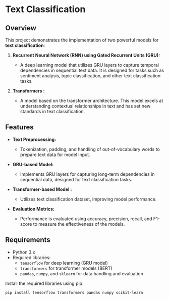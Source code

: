 # Text Classification 

## Overview

This project demonstrates the implementation of two powerful models for **text classification**:

1. **Recurrent Neural Network (RNN) using Gated Recurrent Units (GRU):**  
   - A deep learning model that utilizes GRU layers to capture temporal dependencies in sequential text data. It is designed for tasks such as sentiment analysis, topic classification, and other text classification tasks.

2. **Transformers :**  
   - A model based on the transformer architecture. This model excels at understanding contextual relationships in text and has set new standards in text classification.

## Features

- **Text Preprocessing:**  
  - Tokenization, padding, and handling of out-of-vocabulary words to prepare text data for model input.
  
- **GRU-based Model:**  
  - Implements GRU layers for capturing long-term dependencies in sequential data, designed for text classification tasks.

- **Transformer-based Model :**  
  - Utilizes text classification dataset, improving model performance.

- **Evaluation Metrics:**  
  - Performance is evaluated using accuracy, precision, recall, and F1-score to measure the effectiveness of the models.

## Requirements

- Python 3.x
- Required libraries:
  - `tensorflow` for deep learning (GRU model)
  - `transformers` for transformer models (BERT)
  - `pandas`, `numpy`, and `sklearn` for data handling and evaluation
  
Install the required libraries using pip:

```bash
pip install tensorflow transformers pandas numpy scikit-learn

